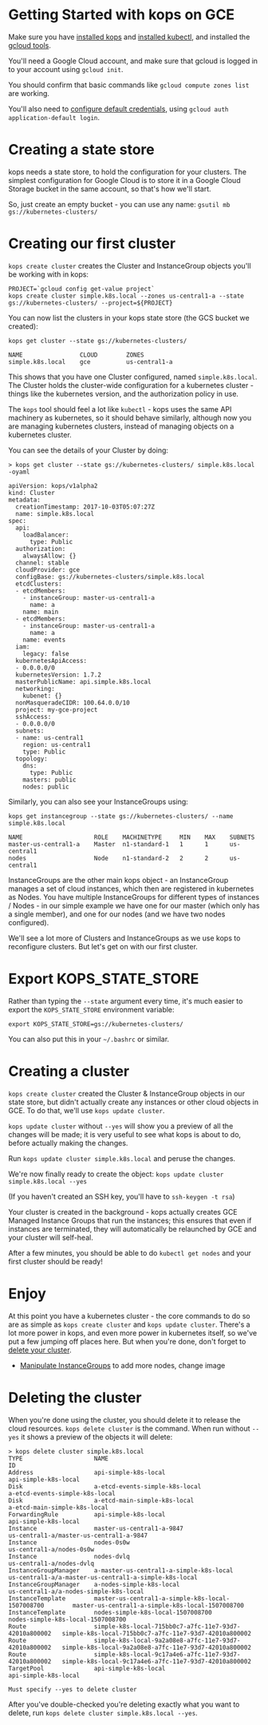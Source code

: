 # Getting Started with kops on GCE

Make sure you have [installed kops](../install.md) and [installed kubectl](../install.md), and installed
the [gcloud tools](https://cloud.google.com/sdk/downloads).

You'll need a Google Cloud account, and make sure that gcloud is logged in to your account using `gcloud init`.

You should confirm that basic commands like `gcloud compute zones list` are working.

You'll also need to [configure default credentials](https://developers.google.com/accounts/docs/application-default-credentials), using `gcloud auth application-default login`.

<!-- TODO: Can we get rid of `gcloud auth application-default login` ? -->

# Creating a state store

kops needs a state store, to hold the configuration for your clusters.  The simplest configuration
for Google Cloud is to store it in a Google Cloud Storage bucket in the same account, so that's how we'll
start.

So, just create an empty bucket - you can use any name: `gsutil mb gs://kubernetes-clusters/`

# Creating our first cluster

`kops create cluster` creates the Cluster and InstanceGroup objects you'll be working with in kops:

```
PROJECT=`gcloud config get-value project`
kops create cluster simple.k8s.local --zones us-central1-a --state gs://kubernetes-clusters/ --project=${PROJECT}
```

You can now list the clusters in your kops state store (the GCS bucket we created):

`kops get cluster --state gs://kubernetes-clusters/`

```
NAME                CLOUD        ZONES
simple.k8s.local    gce          us-central1-a
```

<!-- TODO: Fix bug where zones not showing up -->

This shows that you have one Cluster configured, named `simple.k8s.local`.  The Cluster holds the cluster-wide configuration for
a kubernetes cluster - things like the kubernetes version, and the authorization policy in use.

The `kops` tool should feel a lot like `kubectl` - kops uses the same API machinery as kubernetes,
so it should behave similarly, although now you are managing kubernetes clusters, instead of managing
objects on a kubernetes cluster.

You can see the details of your Cluster by doing:

`> kops get cluster --state gs://kubernetes-clusters/ simple.k8s.local -oyaml`
```
apiVersion: kops/v1alpha2
kind: Cluster
metadata:
  creationTimestamp: 2017-10-03T05:07:27Z
  name: simple.k8s.local
spec:
  api:
    loadBalancer:
      type: Public
  authorization:
    alwaysAllow: {}
  channel: stable
  cloudProvider: gce
  configBase: gs://kubernetes-clusters/simple.k8s.local
  etcdClusters:
  - etcdMembers:
    - instanceGroup: master-us-central1-a
      name: a
    name: main
  - etcdMembers:
    - instanceGroup: master-us-central1-a
      name: a
    name: events
  iam:
    legacy: false
  kubernetesApiAccess:
  - 0.0.0.0/0
  kubernetesVersion: 1.7.2
  masterPublicName: api.simple.k8s.local
  networking:
    kubenet: {}
  nonMasqueradeCIDR: 100.64.0.0/10
  project: my-gce-project
  sshAccess:
  - 0.0.0.0/0
  subnets:
  - name: us-central1
    region: us-central1
    type: Public
  topology:
    dns:
      type: Public
    masters: public
    nodes: public
```

Similarly, you can also see your InstanceGroups using:

`kops get instancegroup --state gs://kubernetes-clusters/ --name simple.k8s.local`
```
NAME                    ROLE    MACHINETYPE     MIN    MAX    SUBNETS
master-us-central1-a    Master  n1-standard-1   1      1      us-central1
nodes                   Node    n1-standard-2   2      2      us-central1
```

<!-- TODO: Fix subnets vs regions -->

InstanceGroups are the other main kops object - an InstanceGroup manages a set of cloud instances,
which then are registered in kubernetes as Nodes.  You have multiple InstanceGroups for different types
of instances / Nodes - in our simple example we have one for our master (which only has a single member),
and one for our nodes (and we have two nodes configured).

We'll see a lot more of Clusters and InstanceGroups as we use kops to reconfigure clusters.  But let's get
on with our first cluster.

# Export KOPS_STATE_STORE

Rather than typing the `--state` argument every time, it's much easier to export the `KOPS_STATE_STORE`
environment variable:

```
export KOPS_STATE_STORE=gs://kubernetes-clusters/
```

You can also put this in your `~/.bashrc` or similar.

# Creating a cluster

`kops create cluster` created the Cluster & InstanceGroup objects in our state store,
but didn't actually create any instances or other cloud objects in GCE.  To do that, we'll use
`kops update cluster`.

`kops update cluster` without `--yes` will show you a preview of all the changes will be made;
it is very useful to see what kops is about to do, before actually making the changes.

Run `kops update cluster simple.k8s.local` and peruse the changes.

We're now finally ready to create the object: `kops update cluster simple.k8s.local --yes`

(If you haven't created an SSH key, you'll have to `ssh-keygen -t rsa`)

<!-- TODO: We don't need this on GCE; remove SSH key requirement -->

Your cluster is created in the background - kops actually creates GCE Managed Instance Groups
that run the instances; this ensures that even if instances are terminated, they will automatically
be relaunched by GCE and your cluster will self-heal.

After a few minutes, you should be able to do `kubectl get nodes` and your first cluster should be ready!

# Enjoy

At this point you have a kubernetes cluster - the core commands to do so are as simple as `kops create cluster`
and `kops update cluster`.  There's a lot more power in kops, and even more power in kubernetes itself, so we've
put a few jumping off places here.  But when you're done, don't forget to [delete your cluster](#deleting-the-cluster).

* [Manipulate InstanceGroups](working-with-instancegroups.md) to add more nodes, change image

# Deleting the cluster

When you're done using the cluster, you should delete it to release the cloud resources.  `kops delete cluster` is
the command.  When run without `--yes` it shows a preview of the objects it will delete:

```
> kops delete cluster simple.k8s.local
TYPE                    NAME                                                    ID
Address                 api-simple-k8s-local                                    api-simple-k8s-local
Disk                    a-etcd-events-simple-k8s-local                          a-etcd-events-simple-k8s-local
Disk                    a-etcd-main-simple-k8s-local                            a-etcd-main-simple-k8s-local
ForwardingRule          api-simple-k8s-local                                    api-simple-k8s-local
Instance                master-us-central1-a-9847                               us-central1-a/master-us-central1-a-9847
Instance                nodes-0s0w                                              us-central1-a/nodes-0s0w
Instance                nodes-dvlq                                              us-central1-a/nodes-dvlq
InstanceGroupManager    a-master-us-central1-a-simple-k8s-local                 us-central1-a/a-master-us-central1-a-simple-k8s-local
InstanceGroupManager    a-nodes-simple-k8s-local                                us-central1-a/a-nodes-simple-k8s-local
InstanceTemplate        master-us-central1-a-simple-k8s-local-1507008700        master-us-central1-a-simple-k8s-local-1507008700
InstanceTemplate        nodes-simple-k8s-local-1507008700                       nodes-simple-k8s-local-1507008700
Route                   simple-k8s-local-715bb0c7-a7fc-11e7-93d7-42010a800002   simple-k8s-local-715bb0c7-a7fc-11e7-93d7-42010a800002
Route                   simple-k8s-local-9a2a08e8-a7fc-11e7-93d7-42010a800002   simple-k8s-local-9a2a08e8-a7fc-11e7-93d7-42010a800002
Route                   simple-k8s-local-9c17a4e6-a7fc-11e7-93d7-42010a800002   simple-k8s-local-9c17a4e6-a7fc-11e7-93d7-42010a800002
TargetPool              api-simple-k8s-local                                    api-simple-k8s-local

Must specify --yes to delete cluster
```

After you've double-checked you're deleting exactly what you want to delete, run `kops delete cluster simple.k8s.local --yes`.
